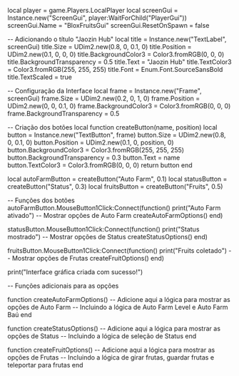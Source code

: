 local player = game.Players.LocalPlayer
local screenGui = Instance.new("ScreenGui", player:WaitForChild("PlayerGui"))
screenGui.Name = "BloxFruitsGui"
screenGui.ResetOnSpawn = false

-- Adicionando o título "Jaozin Hub"
local title = Instance.new("TextLabel", screenGui)
title.Size = UDim2.new(0.8, 0, 0.1, 0)
title.Position = UDim2.new(0.1, 0, 0, 0)
title.BackgroundColor3 = Color3.fromRGB(0, 0, 0)
title.BackgroundTransparency = 0.5
title.Text = "Jaozin Hub"
title.TextColor3 = Color3.fromRGB(255, 255, 255)
title.Font = Enum.Font.SourceSansBold
title.TextScaled = true

-- Configuração da Interface
local frame = Instance.new("Frame", screenGui)
frame.Size = UDim2.new(0.2, 0, 1, 0)
frame.Position = UDim2.new(0, 0, 0.1, 0)
frame.BackgroundColor3 = Color3.fromRGB(0, 0, 0)
frame.BackgroundTransparency = 0.5

-- Criação dos botões
local function createButton(name, position)
    local button = Instance.new("TextButton", frame)
    button.Size = UDim2.new(0.8, 0, 0.1, 0)
    button.Position = UDim2.new(0.1, 0, position, 0)
    button.BackgroundColor3 = Color3.fromRGB(255, 255, 255)
    button.BackgroundTransparency = 0.3
    button.Text = name
    button.TextColor3 = Color3.fromRGB(0, 0, 0)
    return button
end

local autoFarmButton = createButton("Auto Farm", 0.1)
local statusButton = createButton("Status", 0.3)
local fruitsButton = createButton("Fruits", 0.5)

-- Funções dos botões
autoFarmButton.MouseButton1Click:Connect(function()
    print("Auto Farm ativado")
    -- Mostrar opções de Auto Farm
    createAutoFarmOptions()
end)

statusButton.MouseButton1Click:Connect(function()
    print("Status mostrado")
    -- Mostrar opções de Status
    createStatusOptions()
end)

fruitsButton.MouseButton1Click:Connect(function()
    print("Fruits coletado")
    -- Mostrar opções de Frutas
    createFruitOptions()
end)

print("Interface gráfica criada com sucesso!")

-- Funções adicionais para as opções

function createAutoFarmOptions()
    -- Adicione aqui a lógica para mostrar as opções de Auto Farm
    -- Incluindo a lógica de Auto Farm Level e Auto Farm Baú
end

function createStatusOptions()
    -- Adicione aqui a lógica para mostrar as opções de Status
    -- Incluindo a lógica de seleção de Status
end

function createFruitOptions()
    -- Adicione aqui a lógica para mostrar as opções de Frutas
    -- Incluindo a lógica de girar frutas, guardar frutas e teleportar para frutas
end

